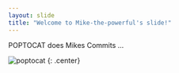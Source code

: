 ```yaml
---
layout: slide
title: "Welcome to Mike-the-powerful's slide!"
---
```


POPTOCAT does Mikes Commits ...

![poptocat](https://octodex.github.com/images/poptocat.png)
{: .center}
